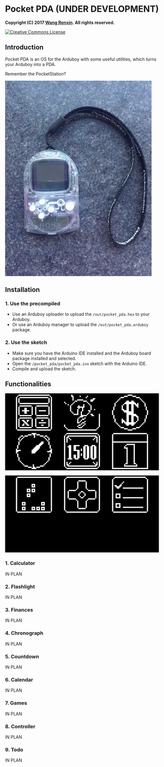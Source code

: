 # Pocket PDA (UNDER DEVELOPMENT)

**Copyright (C) 2017 [Wang Renxin](https://github.com/paladin-t/). All rights reserved.**

<a rel="license" href="http://creativecommons.org/licenses/by-sa/4.0/"><img alt="Creative Commons License" style="border-width:0" src="https://i.creativecommons.org/l/by-sa/4.0/80x15.png" /></a>

## Introduction

Pocket PDA is an OS for the Arduboy with some useful utilities, which turns your Arduboy into a PDA.

Remember the PocketStation?

![](docs/pocketstation.png)

## Installation

### 1. Use the precompiled

* Use an Arduboy uploader to upload the `/out/pocket_pda.hex` to your Arduboy.
* Or use an Arduboy manager to upload the `/out/pocket_pda.arduboy` package.

### 2. Use the sketch

* Make sure you have the Arduino IDE installed and the Arduboy board package installed and selected.
* Open the `/pocket_pda/pocket_pda.ino` sketch with the Arduino IDE.
* Compile and upload the sketch.

## Functionalities

![](docs/run0.png)

![](docs/run1.png)

### 1. Calculator

IN PLAN

### 2. Flashlight

IN PLAN

### 3. Finances

IN PLAN

### 4. Chronograph

IN PLAN

### 5. Countdown

IN PLAN

### 6. Calendar

IN PLAN

### 7. Games

IN PLAN

### 8. Controller

IN PLAN

### 9. Todo

IN PLAN

